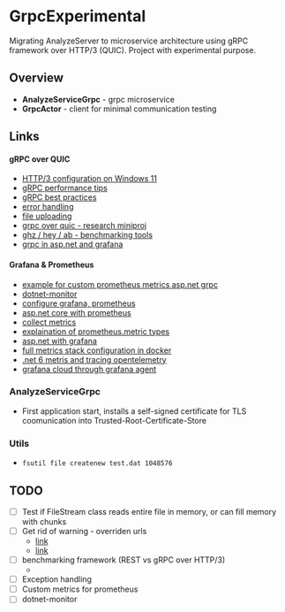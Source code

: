 # GrpcExperimental
Migrating AnalyzeServer to microservice architecture using gRPC framework over HTTP/3 (QUIC). Project with experimental purpose.

## Overview
* **AnalyzeServiceGrpc** - grpc microservice
* **GrpcActor** - client for minimal communication testing

## Links
#### gRPC over QUIC
- [HTTP/3 configuration on Windows 11](./win-http3-config.md)
- [gRPC performance tips](https://docs.microsoft.com/en-us/aspnet/core/grpc/performance?view=aspnetcore-6.0)
- [gRPC best practices](https://github.com/grpc/grpc-dotnet/tree/master/examples#uploader)
- [error handling](https://github.com/avinassh/grpc-errors/blob/master/csharp/Hello/HelloServer/Program.cs)
- [file uploading](https://www.vinsguru.com/grpc-file-upload-client-streaming/)
- [grpc over quic - research miniproj](https://github.com/jswilley/QUIC)
- [ghz / hey / ab - benchmarking tools](https://dev.to/hiisi13/easy-ways-to-load-test-a-grpc-service-1dm3)
- [grpc in asp.net and grafana](https://docs.microsoft.com/en-us/dotnet/architecture/grpc-for-wcf-developers/application-performance-management)

#### Grafana & Prometheus
- [example for custom prometheus metrics asp.net grpc](https://github.com/Expense-Tracker-Team/portfolio-manager)
- [dotnet-monitor](https://devblogs.microsoft.com/dotnet/introducing-dotnet-monitor/)
- [configure grafana, prometheus](https://dotnetos.org/blog/2021-11-22-dotnet-monitor-grafana/)
- [asp.net core with prometheus](https://www.olivercoding.com/2018-07-22-prometheus-dotnetcore/)
- [collect metrics](https://docs.microsoft.com/en-us/dotnet/core/diagnostics/metrics-collection)
- [explaination of prometheus.metric types](https://aevitas.medium.com/expose-asp-net-core-metrics-with-prometheus-15e3356415f4)
- [asp.net with grafana](https://sachabarbs.wordpress.com/2020/02/07/setting-up-prometheus-and-grafana-monitoring/)
- [full metrics stack configuration in docker](https://medium.com/@niteshsinghal85/track-api-usage-with-prometheus-and-grafana-in-asp-net-core-cfdf03346b4)
- [.net 6 metris and tracing opentelemetry](https://www.meziantou.net/monitoring-a-dotnet-application-using-opentelemetry.htm)
- [grafana cloud through grafana agent](https://grafana.com/blog/2021/02/11/instrumenting-a-.net-web-api-using-opentelemetry-tempo-and-grafana-cloud/)


### AnalyzeServiceGrpc
* First application start, installs a self-signed certificate for TLS coomunication into Trusted-Root-Certificate-Store


### Utils
- `fsutil file createnew test.dat 1048576`


## TODO
- [ ] Test if FileStream class reads entire file in memory, or can fill memory with chunks
- [ ] Get rid of warning - overriden urls 
	* [link](https://stackoverflow.com/questions/58090842/configurekestrel-conflict-with-appsettings)
	* [link](https://stackoverflow.com/questions/51738893/removing-kestrel-binding-warning)
- [ ] benchmarking framework (REST vs gRPC over HTTP/3)
	* [](https://www.grpc.io/docs/guides/benchmarking/)
- [ ] Exception handling
- [ ] Custom metrics for prometheus
- [ ] dotnet-monitor